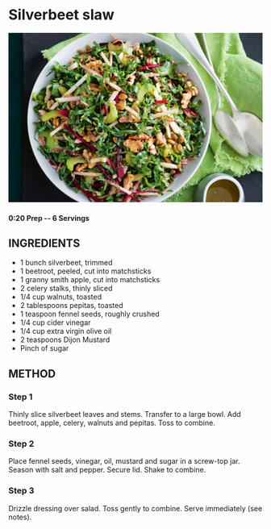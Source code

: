 # Silverbeet slaw
![](https://raw.githubusercontent.com/fuzzwah/recipes/master/pics/Silverbeet_slaw.jpg)
#### 0:20 Prep -- 6 Servings
## INGREDIENTS
* 1 bunch silverbeet, trimmed
* 1 beetroot, peeled, cut into matchsticks
* 1 granny smith apple, cut into matchsticks
* 2 celery stalks, thinly sliced
* 1/4 cup walnuts, toasted
* 2 tablespoons pepitas, toasted
* 1 teaspoon fennel seeds, roughly crushed
* 1/4 cup cider vinegar
* 1/4 cup extra virgin olive oil
* 2 teaspoons Dijon Mustard
* Pinch of sugar
## METHOD
### Step 1
Thinly slice silverbeet leaves and stems. Transfer to a large bowl. Add beetroot, apple, celery, walnuts and pepitas. Toss to combine.
### Step 2
Place fennel seeds, vinegar, oil, mustard and sugar in a screw-top jar. Season with salt and pepper. Secure lid. Shake to combine.
### Step 3
Drizzle dressing over salad. Toss gently to combine. Serve immediately (see notes).
